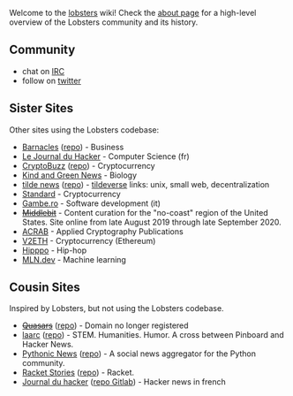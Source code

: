 Welcome to the [lobsters](https://lobste.rs/) wiki! Check the [about page](https://lobste.rs/about) for a high-level overview of the Lobsters community and its history.

## Community

* chat on [IRC](IRC)
* follow on [twitter](https://twitter.com/lobsters)

## Sister Sites

Other sites using the Lobsters codebase:

* [Barnacles](https://www.barnacl.es) ([repo](https://github.com/pushcx/barnacl.es)) - Business
* [Le Journal du Hacker](https://www.journalduhacker.net/) - Computer Science (fr)
* [CryptoBuzz](https://cryptobuzz.io/) ([repo](https://github.com/lukehamilton/cryptobuzz)) - Cryptocurrency
* [Kind and Green News](http://news.kindandgreenworld.com/) - Biology
* [tilde news](https://tilde.news/) ([repo](https://tildegit.org/tildeverse/tilde.news)) - [tildeverse](https://tildeverse.org) links: unix, small web, decentralization
* [Standard](https://std.bz/) - Cryptocurrency
* [Gambe.ro](https://gambe.ro) - Software development (it)
* <s>[Middlebit](https://middlebit.com/)</s> - Content curation for the "no-coast" region of the United States. Site online from late August 2019 through late September 2020.
* [ACRAB](https://acrab.isi.jhu.edu/) - Applied Cryptography Publications
* [V2ETH](https://v2eth.com) - Cryptocurrency (Ethereum)
* [Hipppo](https://hipppo.fm) - Hip-hop
* [MLN.dev](https://mln.dev/) - Machine learning

## Cousin Sites

Inspired by Lobsters, but not using the Lobsters codebase.

* <s>[Quasars](https://quasa.rs)</s> ([repo](https://github.com/kineticdial/quasars)) - Domain no longer registered
* [laarc](https://www.laarc.io/) ([repo](https://github.com/laarc/laarc)) - STEM. Humanities. Humor. A cross between Pinboard and Hacker News.
* [Pythonic News](https://news.python.sc/) ([repo](https://github.com/sebst/pythonic-news)) - A social news aggregator for the Python community.
* [Racket Stories](https://racket-stories.com/) ([repo](https://github.com/soegaard/racket-stories)) - Racket.
* [Journal du hacker](https://www.journalduhacker.net/) ([repo Gitlab](https://gitlab.com/journalduhacker/journalduhacker)) - Hacker news in french
